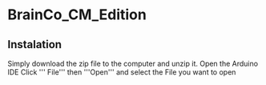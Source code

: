 # BrainCo_CM_Edition

## Instalation
Simply download the zip file to the computer and unzip it. 
Open the Arduino IDE Click ''' File''' then '''Open''' and select the File you want to open 